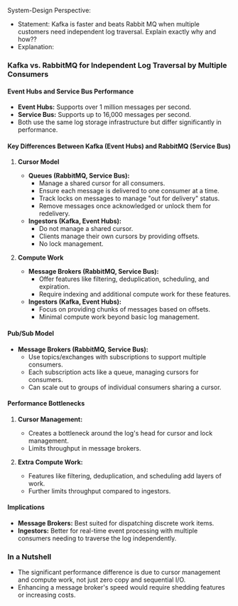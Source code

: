 System-Design Perspective:
- Statement: Kafka is faster and beats Rabbit MQ when multiple customers need independent log traversal. Explain exactly why and how??
- Explanation:
### Kafka vs. RabbitMQ for Independent Log Traversal by Multiple Consumers

#### Event Hubs and Service Bus Performance
- **Event Hubs:** Supports over 1 million messages per second.
- **Service Bus:** Supports up to 16,000 messages per second.
- Both use the same log storage infrastructure but differ significantly in performance.

#### Key Differences Between Kafka (Event Hubs) and RabbitMQ (Service Bus)

1. **Cursor Model**
    - **Queues (RabbitMQ, Service Bus):**
      - Manage a shared cursor for all consumers.
      - Ensure each message is delivered to one consumer at a time.
      - Track locks on messages to manage "out for delivery" status.
      - Remove messages once acknowledged or unlock them for redelivery.
    - **Ingestors (Kafka, Event Hubs):**
      - Do not manage a shared cursor.
      - Clients manage their own cursors by providing offsets.
      - No lock management.

2. **Compute Work**
    - **Message Brokers (RabbitMQ, Service Bus):**
      - Offer features like filtering, deduplication, scheduling, and expiration.
      - Require indexing and additional compute work for these features.
    - **Ingestors (Kafka, Event Hubs):**
      - Focus on providing chunks of messages based on offsets.
      - Minimal compute work beyond basic log management.

#### Pub/Sub Model

- **Message Brokers (RabbitMQ, Service Bus):**
  - Use topics/exchanges with subscriptions to support multiple consumers.
  - Each subscription acts like a queue, managing cursors for consumers.
  - Can scale out to groups of individual consumers sharing a cursor.

#### Performance Bottlenecks

1. **Cursor Management:**
   - Creates a bottleneck around the log's head for cursor and lock management.
   - Limits throughput in message brokers.

2. **Extra Compute Work:**
   - Features like filtering, deduplication, and scheduling add layers of work.
   - Further limits throughput compared to ingestors.

#### Implications

- **Message Brokers:** Best suited for dispatching discrete work items.
- **Ingestors:** Better for real-time event processing with multiple consumers needing to traverse the log independently.

### In a Nutshell

- The significant performance difference is due to cursor management and compute work, not just zero copy and sequential I/O.
- Enhancing a message broker's speed would require shedding features or increasing costs.
